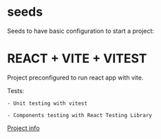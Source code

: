 # seeds
Seeds to have basic configuration to start a project:

# REACT + VITE + VITEST

Project preconfigured to run react app with vite.

Tests:

    - Unit testing with vitest

    - Components testing with React Testing Library

[Project info](./react/README.md)